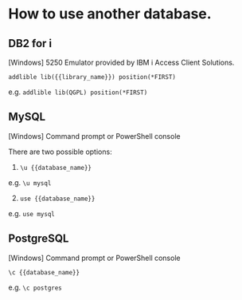 # How to use another database.

## DB2 for i

\[Windows\] 5250 Emulator provided by IBM i Access Client Solutions.

`addlible lib({{library_name}}) position(*FIRST)`

e.g. `addlible lib(QGPL) position(*FIRST)`



## MySQL

\[Windows\] Command prompt or PowerShell console

There are two possible options:

1. `\u {{database_name}}`

e.g. `\u mysql`

2. `use {{database_name}}`

e.g. `use mysql`



## PostgreSQL

\[Windows\] Command prompt or PowerShell console

`\c {{database_name}}`

e.g. `\c postgres`
